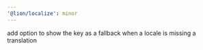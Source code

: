 ```yaml
---
'@lion/localize': minor
---
```


add option to show the key as a fallback when a locale is missing a translation

